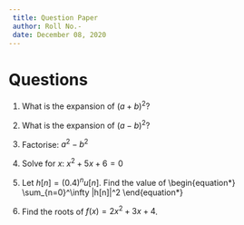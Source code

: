 ```yaml
--- 
 title: Question Paper 
 author: Roll No.- 
 date: December 08, 2020 
--- 
```

 
# Questions 

1. What is the expansion of $(a+b)^2$? 

2. What is the expansion of $(a-b)^2$? 

3. Factorise: $a^2-b^2$ 

4. Solve for $x$: $x^2+5x+6=0$ 

5. Let  $h[n] = (0.4)^nu[n]$. Find the value of
\begin{equation*}
\sum_{n=0}^\infty |h[n]|^2
\end{equation*} 

6. Find the roots of $f(x) = 2 x^2 + 3 x + 4$. 
